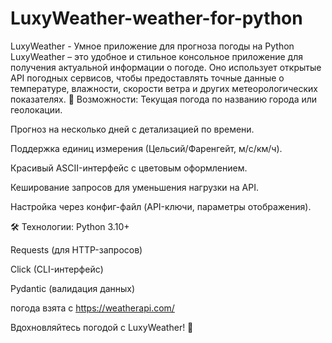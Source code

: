 # LuxyWeather-weather-for-python
LuxyWeather - Умное приложение для прогноза погоды на Python LuxyWeather – это удобное и стильное консольное приложение для получения актуальной информации о погоде. Оно использует открытые API погодных сервисов, чтобы предоставлять точные данные о температуре, влажности, скорости ветра и других метеорологических показателях.
🌟 Возможности:
Текущая погода по названию города или геолокации.

Прогноз на несколько дней с детализацией по времени.

Поддержка единиц измерения (Цельсий/Фаренгейт, м/с/км/ч).

Красивый ASCII-интерфейс с цветовым оформлением.

Кеширование запросов для уменьшения нагрузки на API.

Настройка через конфиг-файл (API-ключи, параметры отображения).

🛠 Технологии:
Python 3.10+

Requests (для HTTP-запросов)

Click (CLI-интерфейс)

Pydantic (валидация данных)

погода взята с https://weatherapi.com/

Вдохновляйтесь погодой с LuxyWeather! 🌈


